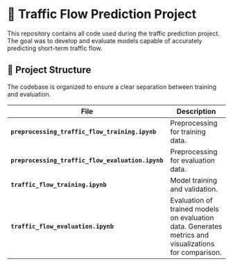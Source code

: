 # 🚦 Traffic Flow Prediction Project

This repository contains all code used during the traffic prediction project. The goal was to develop and evaluate models capable of accurately predicting short-term traffic flow.
## 📂 Project Structure

The codebase is organized to ensure a clear separation between training and evaluation.

| File | Description |
|--------------|-------------|
| **`preprocessing_traffic_flow_training.ipynb`** | Preprocessing for training data. |
| **`preprocessing_traffic_flow_evaluation.ipynb`** | Preprocessing for evaluation data. |
| **`traffic_flow_training.ipynb`** | Model training and validation. |
| **`traffic_flow_evaluation.ipynb`** | Evaluation of trained models on evaluation data. Generates metrics and visualizations for comparison. |
